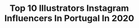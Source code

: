 ---
title: Top 10 Illustrators Instagram Influencers In Portugal In 2020
description: >-
  Find top illustrators Instagram influencers in Portugal in 2020. Most popular hashtags: #dtiys #illustration #drawthisinyourstyle #sketch.
platform: Instagram
profiles:
  - username: "larolagosta"
    fullname: >-
      Laro Lagosta
    location: "Portugal"
    followers: 68250
    engagement: 785
    commentsToLikes: 0.020875
    id: ck0w2smthpzdd0i19burebagz
    verified: false
    hashtags: "#happyairmaxday, #truestory, #dontrushsneakerchallenge, #canadiantuxedo"
  - username: "_francis.co"
    fullname: >-
      Francisco Fonseca
    location: "Portugal"
    followers: 25479
    engagement: 1141
    commentsToLikes: 0.011078
    id: ck14k5164nr9o0i19iisxgmk3
    verified: false
    hashtags: "#drawing, #aguarela, #illustrationartist, #artist"
  - username: "madie_arts"
    fullname: >-
      Madalena | Digital Artist
    location: "Portugal"
    followers: 218331
    engagement: 1045
    commentsToLikes: 0.015329
    id: ck15qpzjk435h0i19lx5507ac
    verified: false
    hashtags: "#dtiys, #starwars, #fantasypin, #pincollection"
  - username: "fatinharamos"
    fullname: >-
      Fatinha Ramos
    location: "Portugal"
    followers: 7613
    engagement: 602
    commentsToLikes: 0.052894
    id: ck5c0ck6dsvi90i1123tr7ju5
    verified: false
    hashtags: "#topnine2019, #artist, #illustrationow, #bullying"
  - username: "violetacorderosa"
    fullname: >-
      Joana Soares
    location: "Portugal"
    followers: 58848
    engagement: 191
    commentsToLikes: 0.027183
    id: ck0vyjyvb4dml0i19oavqc9c8
    verified: false
    hashtags: "#staysafe, #homewithvioleta, #staycriative, #thechateaumagique"
  - username: "thiswhimsyme"
    fullname: >-
      Sara Paz
    location: "Portugal"
    followers: 118727
    engagement: 588
    commentsToLikes: 0.014587
    id: ck13a7gcgozw20i19r6nk60i6
    verified: false
    hashtags: "#peonies, #toonme, #draweveryday, #stickers"
  - username: "pypahs_art"
    fullname: >-
      Filipa Santos
    location: "Portugal"
    followers: 120183
    engagement: 655
    commentsToLikes: 0.005616
    id: ck13b2jagtdfh0i19sc7locnm
    verified: false
    hashtags: "#animation, #msshanh150k, #rachelwinkle20k, #sketch"
  - username: "milktu_"
    fullname: >-
      Fi 🌙
    location: "Portugal"
    followers: 84123
    engagement: 846
    commentsToLikes: 0.006648
    id: ck0tym9xmn8pe0i19ys4tydsc
    verified: false
    hashtags: "#winxfanart, #poscapen, #promarker, #painting"
  - username: "dk_limp"
    fullname: >-
      Pedro Alves
    location: "Portugal"
    followers: 34594
    engagement: 188
    commentsToLikes: 0.035717
    id: ck6ueea0aqerg0j716x51fd2d
    verified: false
    hashtags: "#drawing, #instagramart, #blue, #cardgame"
  - username: "gspaar"
    fullname: >-
      Pen & Ink Artist
    location: "Portugal"
    followers: 3390
    engagement: 1698
    commentsToLikes: 0.045768
    id: ck0w2bfrkniml0i1970feoqo9
    verified: false
    hashtags: "#blackpencil, #penandinkartt, #blackpenart, #just"
---